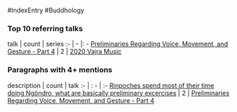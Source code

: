 #IndexEntry #Buddhology

### Top 10 referring talks
talk | count | series
:- | - |: -
<a data-href="Preliminaries Regarding Voice, Movement, and Gesture - Part 4" href="Preliminaries+Regarding+Voice%2C+Movement%2C+and+Gesture+-+Part+4" class="internal-link" target="_blank" rel="noopener">Preliminaries Regarding Voice, Movement, and Gesture - Part 4</a> | 2 | <a data-href="2020 Vajra Music" href="2020+Vajra+Music" class="internal-link" target="_blank" rel="noopener">2020 Vajra Music</a>

### Paragraphs with 4+ mentions
description | count | talk
:- | : - | :-
<a aria-label-position="top" aria-label="Preliminaries Regarding Voice, Movement, and Gesture - Part 4 > Rinpoches spend most of their time doing Ngöndro what are basically preliminary excercises" data-href="Preliminaries Regarding Voice, Movement, and Gesture - Part 4#Rinpoches spend most of their time doing Ngöndro what are basically preliminary excercises" href="Preliminaries+Regarding+Voice%2C+Movement%2C+and+Gesture+-+Part+4#Rinpoches+spend+most+of+their+time+doing+Ng%C3%B6ndro+what+are+basically+preliminary+excercises" class="internal-link" target="_blank" rel="noopener">Rinpoches spend most of their time doing Ngöndro, what are basically preliminary excercises</a> | 2 | <a data-href="Preliminaries Regarding Voice, Movement, and Gesture - Part 4" href="Preliminaries+Regarding+Voice%2C+Movement%2C+and+Gesture+-+Part+4" class="internal-link" target="_blank" rel="noopener">Preliminaries Regarding Voice, Movement, and Gesture - Part 4</a>

